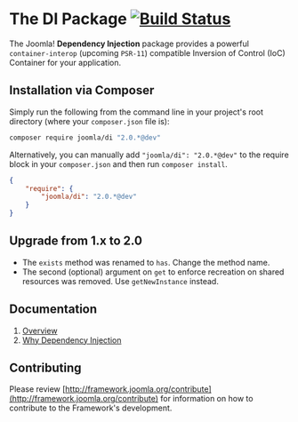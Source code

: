 # The DI Package [![Build Status](https://travis-ci.org/joomla-framework/di.png?branch=master)](https://travis-ci.org/joomla-framework/di)

The Joomla! **Dependency Injection** package provides a powerful `container-interop` (upcoming `PSR-11`) compatible
Inversion of Control (IoC) Container for your application.

## Installation via Composer

Simply run the following from the command line in your project's root directory (where your `composer.json` file is):

```sh
composer require joomla/di "2.0.*@dev"
```

Alternatively, you can manually add `"joomla/di": "2.0.*@dev"` to the require block in your `composer.json`
and then run `composer install`.

```json
{
	"require": {
		"joomla/di": "2.0.*@dev"
	}
}
```

## Upgrade from 1.x to 2.0

  - The `exists` method was renamed to `has`. Change the method name.
  - The second (optional) argument on `get` to enforce recreation on shared resources was removed. Use `getNewInstance` instead.
  
## Documentation

  1. [Overview](docs/overview.md)
  2. [Why Dependency Injection](docs/why-dependency-injection.md)
  
## Contributing

Please review [http://framework.joomla.org/contribute](http://framework.joomla.org/contribute) for information
on how to contribute to the Framework's development.
